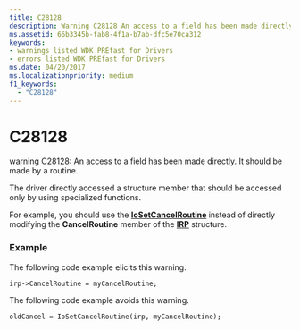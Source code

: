 ```yaml
---
title: C28128
description: Warning C28128 An access to a field has been made directly. It should be made by a routine.
ms.assetid: 66b3345b-fab8-4f1a-b7ab-dfc5e70ca312
keywords:
- warnings listed WDK PREfast for Drivers
- errors listed WDK PREfast for Drivers
ms.date: 04/20/2017
ms.localizationpriority: medium 
f1_keywords: 
  - "C28128"
---
```


# C28128


warning C28128: An access to a field has been made directly. It should be made by a routine.

The driver directly accessed a structure member that should be accessed only by using specialized functions.

For example, you should use the [**IoSetCancelRoutine**](https://docs.microsoft.com/windows-hardware/drivers/ddi/wdm/nf-wdm-iosetcancelroutine) instead of directly modifying the **CancelRoutine** member of the [**IRP**](https://docs.microsoft.com/windows-hardware/drivers/ddi/wdm/ns-wdm-_irp) structure.

### <span id="example"></span><span id="EXAMPLE"></span>Example

The following code example elicits this warning.

```
irp->CancelRoutine = myCancelRoutine;
```

The following code example avoids this warning.

```
oldCancel = IoSetCancelRoutine(irp, myCancelRoutine);
```

 

 





